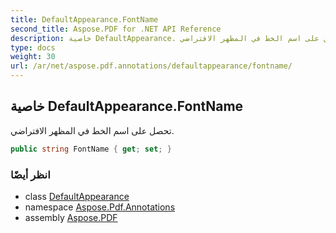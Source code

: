 ```yaml
---
title: DefaultAppearance.FontName
second_title: Aspose.PDF for .NET API Reference
description: خاصية DefaultAppearance. تحصل على اسم الخط في المظهر الافتراضي
type: docs
weight: 30
url: /ar/net/aspose.pdf.annotations/defaultappearance/fontname/
---
```

## خاصية DefaultAppearance.FontName

تحصل على اسم الخط في المظهر الافتراضي.

```csharp
public string FontName { get; set; }
```

### انظر أيضًا

* class [DefaultAppearance](../)
* namespace [Aspose.Pdf.Annotations](../../../aspose.pdf.annotations/)
* assembly [Aspose.PDF](../../../)